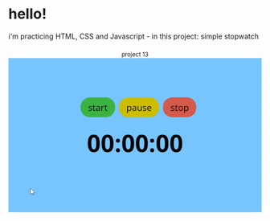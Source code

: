 # hello!

i'm practicing HTML, CSS and Javascript - in this project: simple stopwatch

<p align="center"> 
    <sub> project 13 </sub>
    <img src= "./img/gt-stopwatch.gif" />
</p>

